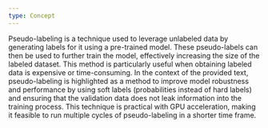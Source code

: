 ```yaml
---
type: Concept
---
```


Pseudo-labeling is a technique used to leverage unlabeled data by generating labels for it using a pre-trained model. These pseudo-labels can then be used to further train the model, effectively increasing the size of the labeled dataset. This method is particularly useful when obtaining labeled data is expensive or time-consuming. In the context of the provided text, pseudo-labeling is highlighted as a method to improve model robustness and performance by using soft labels (probabilities instead of hard labels) and ensuring that the validation data does not leak information into the training process. This technique is practical with GPU acceleration, making it feasible to run multiple cycles of pseudo-labeling in a shorter time frame.